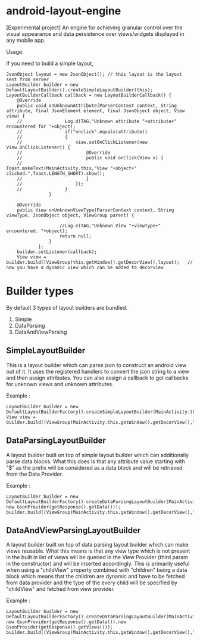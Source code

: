 android-layout-engine
=====================

[Experimental project] An engine for achieving granular control over the visual appearance and data persistence over views/widgets displayed in any mobile app.

Usage:

If you need to build a simple layout,

	

    JsonObject layout = new JsonObject(); // this layout is the layout sent from server
    LayoutBuilder builder = new DefaultLayoutBuilder().createSimpleLayoutBuilder(this);
    LayoutBuilderCallback callback = new LayoutBuilderCallback() {
	    @Override
    	public void onUnknownAttribute(ParserContext context, String attribute, final JsonElement element, final JsonObject object, View view) {
    	//                Log.d(TAG,"Unknown attribute "+attribute+" encountered for "+object);
    	//                if("onclick".equals(attribute))
    	//                {
    	//                    view.setOnClickListener(new View.OnClickListener() {
    	//                        @Override
    	//                        public void onClick(View v) {
    	//                           Toast.makeText(MainActivity.this,"View "+object+" clicked.",Toast.LENGTH_SHORT).show();
    	//                        }
    	//                    });
    	//                }
    	            }
    	
    	@Override
    	public View onUnknownViewType(ParserContext context, String viewType, JsonObject object, ViewGroup parent) {
    	
    	                //Log.e(TAG,"Unknown View "+viewType+" encountered. "+object);
    	                return null;
    	            }
    	        };
    	builder.setListener(callback);
    	View view = builder.build((ViewGroup)this.getWindow().getDecorView(),layout); 	// now you have a dynamic view which can be added to decorview


Builder types
=============
By default 3 types of layout builders are bundled.

 1. Simple
 2. DataParsing
 3. DataAndViewParsing

SimpleLayoutBuilder
-------------------
This is a layout builder which can parse json to construct an android view out of it. It uses the registered handlers to convert the json string to a view and then assign attributes. You can also assign a callback to get callbacks for unknown views and unknown attributes.

Example : 

    LayoutBuilder builder = new DefaultLayoutBuilderFactory().createSimpleLayoutBuilder(MainActivity.this);
	View view = builder.build((ViewGroup)MainActivity.this.getWindow().getDecorView(),layout);

DataParsingLayoutBuilder
------------------------
A layout builder built on top of simple layout builder which can additionally parse data blocks. What this does is that any attribute value starting with "$" as the prefix will be considered as a data block and will be retrieved from the Data Provider.

Example :

    LayoutBuilder builder = new DefaultLayoutBuilderFactory().createDataParsingLayoutBuilder(MainActivity.this, new GsonProvider(getResponse().getData()));
    builder.build((ViewGroup)MainActivity.this.getWindow().getDecorView(),layout);

DataAndViewParsingLayoutBuilder
------------------------
A layout builder built on top of data parsing layout builder which can make views reusable. What this means is that any view type which is not present in the built in list of views will be queried in the View Provider (third param in the constructor) and will be inserted accordingly. This is primarily useful when using a "childView" property combined with "children" being a data block which means that the children are dynamic and have to be fetched from data provider and the type of the every child will be specified by "childView" and fetched from view provider.

Example :

    LayoutBuilder builder = new DefaultLayoutBuilderFactory().createDataParsingLayoutBuilder(MainActivity.this, new GsonProvider(getResponse().getData()),new GsonProvider(getResponse().getViews()));
    builder.build((ViewGroup)MainActivity.this.getWindow().getDecorView(),layout);

